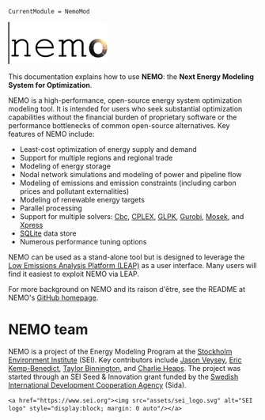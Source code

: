 ```@meta
CurrentModule = NemoMod
```

![NEMO logo](assets/nemo_logo_small.png)

This documentation explains how to use **NEMO**: the **Next Energy Modeling System for Optimization**.

NEMO is a high-performance, open-source energy system optimization modeling tool. It is intended for users who seek substantial optimization capabilities without the financial burden of proprietary software or the performance bottlenecks of common open-source alternatives. Key features of NEMO include:

- Least-cost optimization of energy supply and demand
- Support for multiple regions and regional trade
- Modeling of energy storage
- Nodal network simulations and modeling of power and pipeline flow
- Modeling of emissions and emission constraints (including carbon prices and pollutant externalities)
- Modeling of renewable energy targets
- Parallel processing
- Support for multiple solvers: [Cbc](https://projects.coin-or.org/Cbc), [CPLEX](https://www.ibm.com/analytics/cplex-optimizer), [GLPK](https://www.gnu.org/software/glpk/), [Gurobi](https://www.gurobi.com/), [Mosek](https://www.mosek.com/), and [Xpress](https://www.fico.com/en/products/fico-xpress-optimization)
- [SQLite](https://www.sqlite.org/) data store
- Numerous performance tuning options

NEMO can be used as a stand-alone tool but is designed to leverage the [Low Emissions Analysis Platform (LEAP)](https://leap.sei.org) as a user interface. Many users will find it easiest to exploit NEMO via LEAP.

For more background on NEMO and its raison d'être, see the README at NEMO's [GitHub homepage](https://github.com/sei-international/NemoMod.jl).

# NEMO team

NEMO is a project of the Energy Modeling Program at the [Stockholm Environment Institute](https://www.sei.org/) (SEI). Key contributors include [Jason Veysey](https://www.sei.org/people/jason-veysey/), [Eric Kemp-Benedict](https://www.sei.org/people/eric-kemp-benedict/), [Taylor Binnington](https://acadiacenter.org/people/taylor-binnington/), and [Charlie Heaps](https://www.sei.org/people/charles-heaps/). The project was started through an SEI Seed & Innovation grant funded by the [Swedish International Development Cooperation Agency](https://www.sida.se/English/) (Sida).

```@raw html
<a href="https://www.sei.org"><img src="assets/sei_logo.svg" alt="SEI logo" style="display:block; margin: 0 auto"/></a>
```
